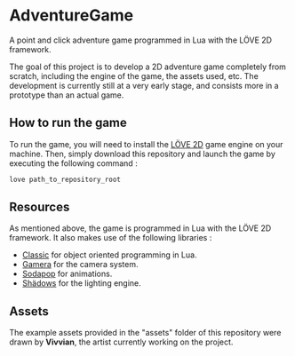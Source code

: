 # AdventureGame
A point and click adventure game programmed in Lua with the LÖVE 2D framework.

The goal of this project is to develop a 2D adventure game completely from scratch, including the engine of the game, the
assets used, etc. The development is currently still at a very early stage, and consists more in a prototype than an actual 
game.

## How to run the game

To run the game, you will need to install the [LÖVE 2D]() game engine on your machine. Then, simply download this repository
and launch the game by executing the following command : 

```bash
love path_to_repository_root
```

## Resources

As mentioned above, the game is programmed in Lua with the LÖVE 2D framework. It also makes use of the following libraries :
- [Classic](https://github.com/rxi/classic/) for object oriented programming in Lua.
- [Gamera](https://github.com/kikito/gamera) for the camera system.
- [Sodapop](https://github.com/tesselode/sodapop) for animations.
- [Shädows](https://github.com/matiasah/shadows) for the lighting engine.

## Assets

The example assets provided in the "assets" folder of this repository were drawn by **Vivvian**, the artist currently working
on the project.
